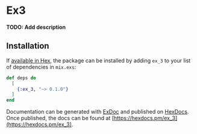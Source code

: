 # Ex3

**TODO: Add description**

## Installation

If [available in Hex](https://hex.pm/docs/publish), the package can be installed
by adding `ex_3` to your list of dependencies in `mix.exs`:

```elixir
def deps do
  [
    {:ex_3, "~> 0.1.0"}
  ]
end
```

Documentation can be generated with [ExDoc](https://github.com/elixir-lang/ex_doc)
and published on [HexDocs](https://hexdocs.pm). Once published, the docs can
be found at [https://hexdocs.pm/ex_3](https://hexdocs.pm/ex_3).

